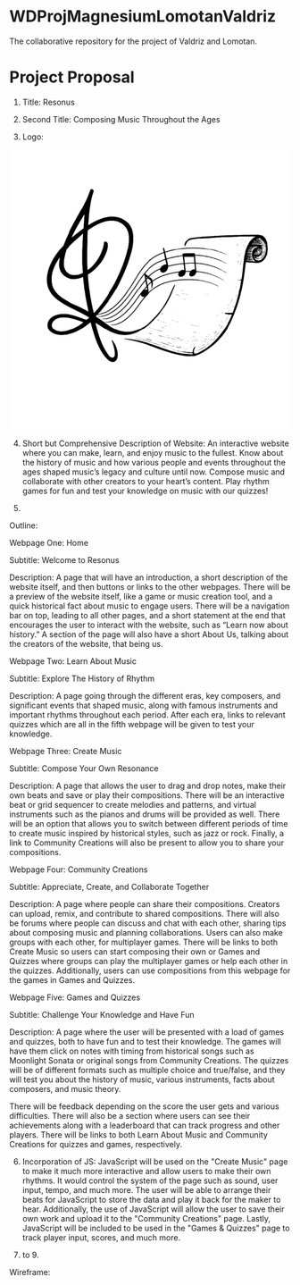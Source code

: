# WDProjMagnesiumLomotanValdriz
The collaborative repository for the project of Valdriz and Lomotan.

# Project Proposal

1. Title: Resonus

2. Second Title: Composing Music Throughout the Ages 

3. Logo: 

![alt text](image.png)

4. Short but Comprehensive Description of Website: An interactive website where you can make, learn, and enjoy music to the fullest. Know about the history of music and how various people and events throughout the ages shaped music’s legacy and culture until now. Compose music and collaborate with other creators to your heart’s content. Play rhythm games for fun and test your knowledge on music with our quizzes!

5. 

Outline: 

Webpage One: Home

Subtitle: Welcome to Resonus

Description: A page that will have an introduction, a short description of the website itself, and then buttons or links to the other webpages. There will be a preview of the website itself, like a game or music creation tool, and a quick historical fact about music to engage users. There will be a navigation bar on top, leading to all other pages, and a short statement at the end that encourages the user to interact with the website, such as “Learn now about history.” A section of the page will also have a short About Us, talking about the creators of the website, that being us.

Webpage Two: Learn About Music

Subtitle: Explore The History of Rhythm

Description: A page going through the different eras, key composers, and significant events that shaped music, along with famous instruments and important rhythms throughout each period. After each era, links to relevant quizzes which are all in the fifth webpage will be given to test your knowledge.

Webpage Three: Create Music 

Subtitle: Compose Your Own Resonance

Description: A page that allows the user to drag and drop notes, make their own beats and save or play their compositions. There will be an interactive beat or grid sequencer to create melodies and patterns, and virtual instruments such as the pianos and drums will be provided as well. There will be an option that allows you to switch between different periods of time to create music inspired by historical styles, such as jazz or rock. Finally, a link to Community Creations will also be present to allow you to share your compositions.

Webpage Four: Community Creations

Subtitle: Appreciate, Create, and Collaborate Together 

Description: A page where people can share their compositions. Creators can upload, remix, and contribute to shared compositions. There will also be forums where people can discuss and chat with each other, sharing tips about composing music and planning collaborations. Users can also make groups with each other, for multiplayer games. There will be links to both Create Music so users can start composing their own or Games and Quizzes where groups can play the multiplayer games or help each other in the quizzes. Additionally, users can use compositions from this webpage for the games in Games and Quizzes.

Webpage Five: Games and Quizzes

Subtitle: Challenge Your Knowledge and Have Fun

Description: A page where the user will be presented with a load of games and quizzes, both to have fun and to test their knowledge. The games will have them click on notes with timing from historical songs such as Moonlight Sonata or original songs from Community Creations. The quizzes will be of different formats such as multiple choice and true/false, and they will test you  about the history of music, various instruments, facts about composers, and music theory. 

There will be feedback depending on the score the user gets and various difficulties. There will also be a section where users can see their achievements along with a leaderboard that can track progress and other players. There will be links to both Learn About Music and Community Creations for quizzes and games, respectively.

6. Incorporation of JS: JavaScript will be used on the "Create Music" page to make it much more interactive and allow users to make their own rhythms. It would control the system of the page such as sound, user input, tempo, and much more. The user will be able to arrange their beats for JavaScript to store the data and play it back for the maker to hear. Additionally, the use of JavaScript will allow the user to save their own work and upload it to the "Community Creations" page. Lastly, JavaScript will be included to be used in the "Games & Quizzes" page to track player input, scores, and much more.

7. to 9. 

Wireframe: 

